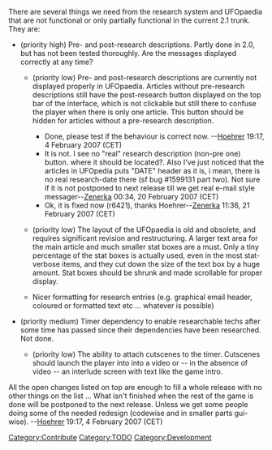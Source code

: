 There are several things we need from the research system and UFOpaedia
that are not functional or only partially functional in the current 2.1
trunk. They are:

- (priority high) Pre- and post-research descriptions. Partly done in
  2.0, but has not been tested thoroughly. Are the messages displayed
  correctly at any time?

  - (priority low) Pre- and post-research descriptions are currently not
    displayed properly in UFOpaedia. Articles without pre-research
    descriptions still have the post-research button displayed on the
    top bar of the interface, which is not clickable but still there to
    confuse the player when there is only one article. This button
    should be hidden for articles without a pre-research description.

    - Done, please test if the behaviour is correct now.
      --[Hoehrer](User:Hoehrer "wikilink") 19:17, 4 February 2007 (CET)
    - It is not. I see no "real" research description (non-pre one)
      button. where it should be located?. Also I've just noticed that
      the articles in UFOpedia puts "DATE" header as it is, i mean,
      there is no real research-date there (sf bug \#1599131 part two).
      Not sure if it is not postponed to next release till we get real
      e-mail style messager--[Zenerka](User:Zenerka "wikilink") 00:34,
      20 February 2007 (CET)
    - Ok, it is fixed now (r6421), thanks
      Hoehrer--[Zenerka](User:Zenerka "wikilink") 11:36, 21 February
      2007 (CET)

  - (priority low) The layout of the UFOpaedia is old and obsolete, and
    requires significant revision and restructuring. A larger text area
    for the main article and much smaller stat boxes are a must. Only a
    tiny percentage of the stat boxes is actually used, even in the most
    stat-verbose items, and they cut down the size of the text box by a
    huge amount. Stat boxes should be shrunk and made scrollable for
    proper display.

  - Nicer formatting for research entries (e.g. graphical email header,
    coloured or formatted text etc ... whatever is possible)

- (priority medium) Timer dependency to enable researchable techs after
  some time has passed since their dependencies have been researched.
  Not done.

  - (priority low) The ability to attach cutscenes to the timer.
    Cutscenes should launch the player into into a video or -- in the
    absence of video -- an interlude screen with text like the game
    intro.

All the open changes listed on top are enough to fill a whole release
with no other things on the list ... What isn't finished when the rest
of the game is done will be postponed to the next release. Unless we get
some people doing some of the needed redesign (codewise and in smaller
parts gui-wise). --[Hoehrer](User:Hoehrer "wikilink") 19:17, 4 February
2007 (CET)

[Category:Contribute](Category:Contribute "wikilink")
[Category:TODO](Category:TODO "wikilink")
[Category:Development](Category:Development "wikilink")